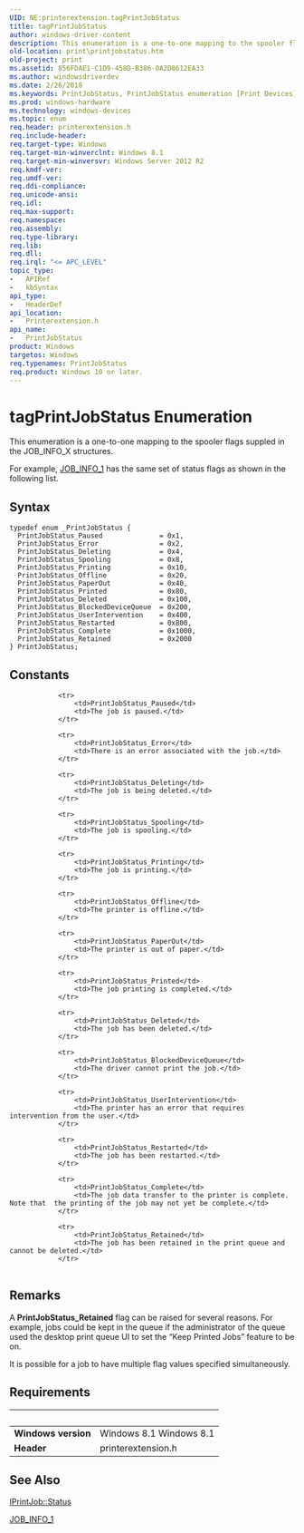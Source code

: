 ```yaml
---
UID: NE:printerextension.tagPrintJobStatus
title: tagPrintJobStatus
author: windows-driver-content
description: This enumeration is a one-to-one mapping to the spooler flags suppled in the JOB_INFO_X structures.
old-location: print\printjobstatus.htm
old-project: print
ms.assetid: 856FDAE1-C1D9-458D-B386-0A2D8612EA33
ms.author: windowsdriverdev
ms.date: 2/26/2018
ms.keywords: PrintJobStatus, PrintJobStatus enumeration [Print Devices], PrintJobStatus_BlockedDeviceQueue, PrintJobStatus_Complete, PrintJobStatus_Deleted, PrintJobStatus_Deleting, PrintJobStatus_Error, PrintJobStatus_Offline, PrintJobStatus_PaperOut, PrintJobStatus_Paused, PrintJobStatus_Printed, PrintJobStatus_Printing, PrintJobStatus_Restarted, PrintJobStatus_Retained, PrintJobStatus_Spooling, PrintJobStatus_UserIntervention, print.printjobstatus, printerextension/PrintJobStatus, printerextension/PrintJobStatus_BlockedDeviceQueue, printerextension/PrintJobStatus_Complete, printerextension/PrintJobStatus_Deleted, printerextension/PrintJobStatus_Deleting, printerextension/PrintJobStatus_Error, printerextension/PrintJobStatus_Offline, printerextension/PrintJobStatus_PaperOut, printerextension/PrintJobStatus_Paused, printerextension/PrintJobStatus_Printed, printerextension/PrintJobStatus_Printing, printerextension/PrintJobStatus_Restarted, printerextension/PrintJobStatus_Retained, printerextension/PrintJobStatus_Spooling, printerextension/PrintJobStatus_UserIntervention, tagPrintJobStatus
ms.prod: windows-hardware
ms.technology: windows-devices
ms.topic: enum
req.header: printerextension.h
req.include-header: 
req.target-type: Windows
req.target-min-winverclnt: Windows 8.1
req.target-min-winversvr: Windows Server 2012 R2
req.kmdf-ver: 
req.umdf-ver: 
req.ddi-compliance: 
req.unicode-ansi: 
req.idl: 
req.max-support: 
req.namespace: 
req.assembly: 
req.type-library: 
req.lib: 
req.dll: 
req.irql: "<= APC_LEVEL"
topic_type:
-	APIRef
-	kbSyntax
api_type:
-	HeaderDef
api_location:
-	Printerextension.h
api_name:
-	PrintJobStatus
product: Windows
targetos: Windows
req.typenames: PrintJobStatus
req.product: Windows 10 or later.
---
```


# tagPrintJobStatus Enumeration
This enumeration is a one-to-one mapping to the spooler flags suppled in the JOB_INFO_X structures.

For example, <a href="http://msdn.microsoft.com/en-us/library/windows/desktop/dd145019(v=vs.85).aspx">JOB_INFO_1</a> has the same set of status flags as shown in the following list.

## Syntax
````
typedef enum _PrintJobStatus { 
  PrintJobStatus_Paused              = 0x1,
  PrintJobStatus_Error               = 0x2,
  PrintJobStatus_Deleting            = 0x4,
  PrintJobStatus_Spooling            = 0x8,
  PrintJobStatus_Printing            = 0x10,
  PrintJobStatus_Offline             = 0x20,
  PrintJobStatus_PaperOut            = 0x40,
  PrintJobStatus_Printed             = 0x80,
  PrintJobStatus_Deleted             = 0x100,
  PrintJobStatus_BlockedDeviceQueue  = 0x200,
  PrintJobStatus_UserIntervention    = 0x400,
  PrintJobStatus_Restarted           = 0x800,
  PrintJobStatus_Complete            = 0x1000,
  PrintJobStatus_Retained            = 0x2000
} PrintJobStatus;
````

## Constants

<table>
            
                <tr>
                    <td>PrintJobStatus_Paused</td>
                    <td>The job is paused.</td>
                </tr>
            
                <tr>
                    <td>PrintJobStatus_Error</td>
                    <td>There is an error associated with the job.</td>
                </tr>
            
                <tr>
                    <td>PrintJobStatus_Deleting</td>
                    <td>The job is being deleted.</td>
                </tr>
            
                <tr>
                    <td>PrintJobStatus_Spooling</td>
                    <td>The job is spooling.</td>
                </tr>
            
                <tr>
                    <td>PrintJobStatus_Printing</td>
                    <td>The job is printing.</td>
                </tr>
            
                <tr>
                    <td>PrintJobStatus_Offline</td>
                    <td>The printer is offline.</td>
                </tr>
            
                <tr>
                    <td>PrintJobStatus_PaperOut</td>
                    <td>The printer is out of paper.</td>
                </tr>
            
                <tr>
                    <td>PrintJobStatus_Printed</td>
                    <td>The job printing is completed.</td>
                </tr>
            
                <tr>
                    <td>PrintJobStatus_Deleted</td>
                    <td>The job has been deleted.</td>
                </tr>
            
                <tr>
                    <td>PrintJobStatus_BlockedDeviceQueue</td>
                    <td>The driver cannot print the job.</td>
                </tr>
            
                <tr>
                    <td>PrintJobStatus_UserIntervention</td>
                    <td>The printer has an error that requires intervention from the user.</td>
                </tr>
            
                <tr>
                    <td>PrintJobStatus_Restarted</td>
                    <td>The job has been restarted.</td>
                </tr>
            
                <tr>
                    <td>PrintJobStatus_Complete</td>
                    <td>The job data transfer to the printer is complete. Note that  the printing of the job may not yet be complete.</td>
                </tr>
            
                <tr>
                    <td>PrintJobStatus_Retained</td>
                    <td>The job has been retained in the print queue and cannot be deleted.</td>
                </tr>
</table>

## Remarks

A <b>PrintJobStatus_Retained</b> flag can be raised for several reasons. For example, jobs could be kept in the queue if the administrator of the queue used the desktop print queue UI to set the “Keep Printed Jobs” feature to be on.

It is possible for a job to have multiple  flag values specified simultaneously.

## Requirements
| &nbsp; | &nbsp; |
| ---- |:---- |
| **Windows version** | Windows 8.1 Windows 8.1 |
| **Header** | printerextension.h |

## See Also

<a href="https://msdn.microsoft.com/3C806C3B-78A1-44B6-A9AC-E7258D216637">IPrintJob::Status</a>



<a href="http://msdn.microsoft.com/en-us/library/windows/desktop/dd145019(v=vs.85).aspx">JOB_INFO_1</a>
